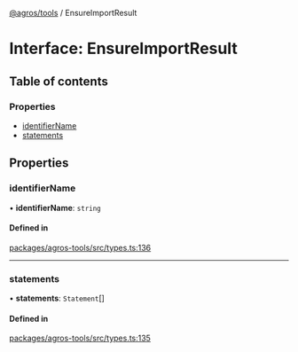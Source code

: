 [@agros/tools](../index.md) / EnsureImportResult

# Interface: EnsureImportResult

## Table of contents

### Properties

- [identifierName](EnsureImportResult.md#identifiername)
- [statements](EnsureImportResult.md#statements)

## Properties

### <a id="identifiername" name="identifiername"></a> identifierName

• **identifierName**: `string`

#### Defined in

[packages/agros-tools/src/types.ts:136](https://github.com/agrosjs/agros/blob/a599576/packages/agros-tools/src/types.ts#L136)

___

### <a id="statements" name="statements"></a> statements

• **statements**: `Statement`[]

#### Defined in

[packages/agros-tools/src/types.ts:135](https://github.com/agrosjs/agros/blob/a599576/packages/agros-tools/src/types.ts#L135)
